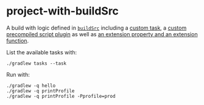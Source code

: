 project-with-buildSrc
=====================

A build with logic defined in [`buildSrc`](./buildSrc) including a [custom task](./buildSrc/src/main/kotlin/HelloTask.kt#L5), a [custom precompiled script plugin](./buildSrc/src/main/kotlin/my-plugin.gradle.kts) as well as [an extension property and an extension function](./buildSrc/src/main/kotlin/extensions.kt).

List the available tasks with:

    ./gradlew tasks --task

Run with:

    ./gradlew -q hello
    ./gradlew -q printProfile
    ./gradlew -q printProfile -Pprofile=prod


